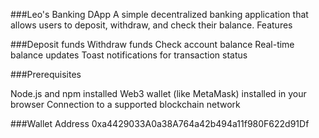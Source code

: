 ###Leo's Banking DApp
A simple decentralized banking application that allows users to deposit, withdraw, and check their balance.
Features

###Deposit funds
Withdraw funds
Check account balance
Real-time balance updates
Toast notifications for transaction status

###Prerequisites

Node.js and npm installed
Web3 wallet (like MetaMask) installed in your browser
Connection to a supported blockchain network

###Wallet Address
0xa4429033A0a38A764a42b494a11f980F622d91Df
